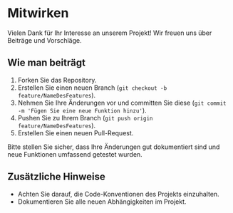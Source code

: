 # Mitwirken

Vielen Dank für Ihr Interesse an unserem Projekt! Wir freuen uns über Beiträge und Vorschläge.

## Wie man beiträgt

1. Forken Sie das Repository.
2. Erstellen Sie einen neuen Branch (`git checkout -b feature/NameDesFeatures`).
3. Nehmen Sie Ihre Änderungen vor und committen Sie diese (`git commit -m 'Fügen Sie eine neue Funktion hinzu'`).
4. Pushen Sie zu Ihrem Branch (`git push origin feature/NameDesFeatures`).
5. Erstellen Sie einen neuen Pull-Request.

Bitte stellen Sie sicher, dass Ihre Änderungen gut dokumentiert sind und neue Funktionen umfassend getestet wurden.

## Zusätzliche Hinweise

- Achten Sie darauf, die Code-Konventionen des Projekts einzuhalten.
- Dokumentieren Sie alle neuen Abhängigkeiten im Projekt.